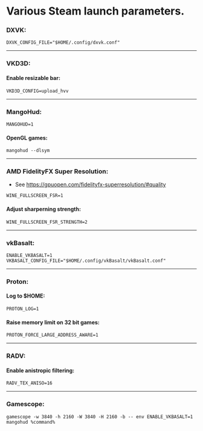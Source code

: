 # Various Steam launch parameters.
### DXVK:
`DXVK_CONFIG_FILE="$HOME/.config/dxvk.conf"`

---
### VKD3D:
#### Enable resizable bar:
`VKD3D_CONFIG=upload_hvv`

---
### MangoHud:
`MANGOHUD=1`
#### OpenGL games:
`mangohud --dlsym`

---
### AMD FidelityFX Super Resolution:
- See https://gpuopen.com/fidelityfx-superresolution/#quality

`WINE_FULLSCREEN_FSR=1`
#### Adjust sharperning strength:
`WINE_FULLSCREEN_FSR_STRENGTH=2`

---
### vkBasalt:
`ENABLE_VKBASALT=1`  
`VKBASALT_CONFIG_FILE="$HOME/.config/vkBasalt/vkBasalt.conf"`

---
### Proton:
#### Log to $HOME:
`PROTON_LOG=1`
#### Raise memory limit on 32 bit games:
`PROTON_FORCE_LARGE_ADDRESS_AWARE=1`

---
### RADV:
#### Enable anistropic filtering:
`RADV_TEX_ANISO=16`

---
### Gamescope:
`gamescope -w 3840 -h 2160 -W 3840 -H 2160 -b -- env ENABLE_VKBASALT=1 mangohud %command%`
